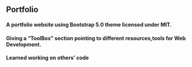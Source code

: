 ## Portfolio
#### A portfolio website using Bootstrap 5.0 theme licensed under MIT. 
#### Giving a “ToolBox” section pointing to different resources,tools for Web Development. 
#### Learned working on others’ code
